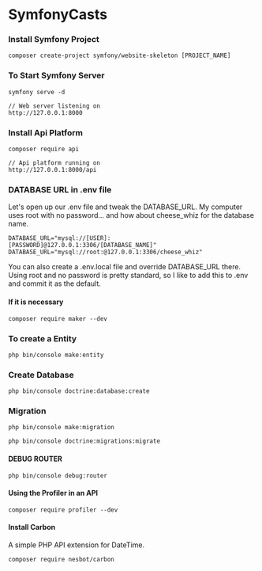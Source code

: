 # SymfonyCasts

### Install Symfony Project
    composer create-project symfony/website-skeleton [PROJECT_NAME]

### To Start Symfony Server
    symfony serve -d

    // Web server listening on
    http://127.0.0.1:8000

### Install Api Platform
    composer require api

    // Api platform running on
    http://127.0.0.1:8000/api


###  DATABASE URL in .env file

Let's open up our .env file and tweak the DATABASE_URL. My computer uses root with no password... and how about cheese_whiz for the database name.

    DATABASE_URL="mysql://[USER]:[PASSWORD]@127.0.0.1:3306/[DATABASE_NAME]"
    DATABASE_URL="mysql://root:@127.0.0.1:3306/cheese_whiz"

You can also create a .env.local file and override DATABASE_URL there. Using root and no password is pretty standard, so I like to add this to .env and commit it as the default.


#### If it is necessary

    composer require maker --dev

### To create a Entity

    php bin/console make:entity


### Create Database

    php bin/console doctrine:database:create

### Migration
    
    php bin/console make:migration

    php bin/console doctrine:migrations:migrate

#### DEBUG ROUTER
    
    php bin/console debug:router

#### Using the Profiler in an API

    composer require profiler --dev


#### Install Carbon
A simple PHP API extension for DateTime.
    
    composer require nesbot/carbon